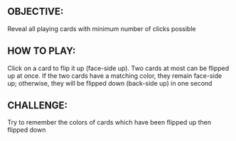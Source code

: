 ## OBJECTIVE: 
Reveal all playing cards with minimum number of clicks possible
## HOW TO PLAY: 
Click on a card to flip it up (face-side up). Two cards at most can be flipped up at once. If the two cards have a matching color, they remain face-side up; otherwise, they will be flipped down (back-side up) in one second
## CHALLENGE: 
Try to remember the colors of cards which have been flipped up then flipped down</p> 
